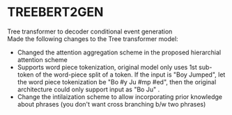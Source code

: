 # TREEBERT2GEN
Tree transformer to decoder conditional event generation<br>
Made the following changes to the Tree transformer model:
- Changed the attention aggregation scheme in the proposed hierarchial attention scheme
- Supports word piece tokenization, original model only uses 1st sub-token of the word-piece split of a token. 
If the input is "Boy Jumped", let the word piece tokenization be "Bo #y Ju #mp #ed", then the original architecture could only support input as  "Bo Ju" .
- Change the intilaization scheme to allow incorporating prior knowledge about phrases (you don't want cross branching b/w two phrases)

